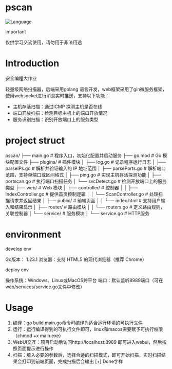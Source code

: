 # pscan

![Language](https://img.shields.io/badge/language-golang-blue.svg)

> [!IMPORTANT]
> 仅供学习交流使用，请勿用于非法用途

# Introduction

安全编程大作业

轻量级网络扫描器，后端采用golang 语言开发，web框架采用了gin微服务框架，使用websocket进行消息实时推送，支持以下功能：
-	主机存活扫描：通过ICMP 探测主机是否在线
-	端口开放扫描：检测目标主机上的端口开放情况
-	服务识别扫描：识别开放端口上的服务类型

# project struct

pscan/
├── main.go                 # 程序入口，初始化配置并启动服务
├── go.mod                  # Go 模块配置文件
├── plugins/                # 插件模块
│   ├── log.go              # 记录程序运行日志
│   ├── parseIPs.go         # 解析并验证输入的 IP 地址范围
│   ├── parsePorts.go       # 解析端口范围，支持单端口或区间格式
│   ├── ping.go             # 实现主机存活探测功能
│   ├── portscan.go         # 执行端口扫描任务
│   └── svcDetect.go        # 检测开放端口上的服务类型
├── web/                    # Web 模块
│   ├── controller/         # 控制器
│   │   ├── IndexController.go # 提供首页控制逻辑
│   │   └── ScanController.go  # 处理扫描请求并返回结果
│   ├── public/             # 前端页面
│   │   └── index.html      # 支持用户输入和结果显示
│   ├── router/             # 路由模块
│   │   └── routers.go      # 定义路由规则，关联控制器
│   └── service/            # 服务模块
│       └── service.go      # HTTP服务

# environment

develop env

Go版本： 1.23.1
浏览器：支持 HTML5 的现代浏览器（推荐 Chrome）

deploy env

操作系统：Windows、Linux或MacOS跨平台
端口：默认监听8989端口（可在web/services/service.go文件中修改）

# Usage

1.	编译：go build main.go命令可编译为适合运行环境的可执行文件
2.	运行：运行编译得到的可执行文件即可，linux和macos需要赋予可执行权限（chmod +x main.exe）
3.	WebUI交互：项目启动后访问http://localhost:8989 即可进入webui，然后按照页面提示进行操作
4.	扫描：填入必要的参数后，选择合适的扫描模式，即可开始扫描，实时扫描结果会打印到前端页面，完成扫描后会输出 [+] Done字样
